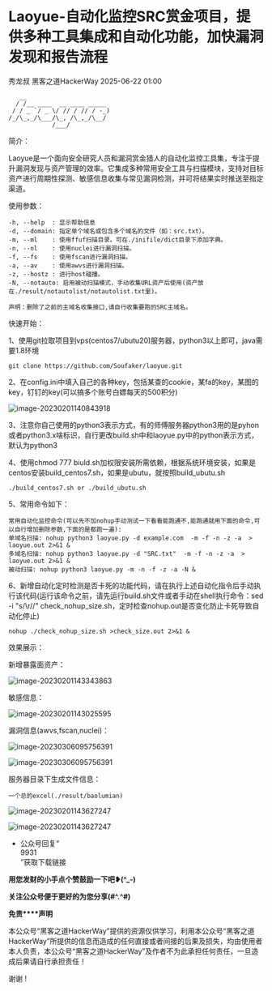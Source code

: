 #  Laoyue-自动化监控SRC赏金项目，提供多种工具集成和自动化功能，加快漏洞发现和报告流程  
秀龙叔  黑客之道HackerWay   2025-06-22 01:00  
  
```
   __                       
  / /__ ____  __ ____ _____ 
 / / _ `/ _ \/ // / // / -_)
/_/\_,_/\___/\_, /\_,_/\__/ 
            /___/          
```  
  
简介：  
  
Laoyue是一个面向安全研究人员和漏洞赏金猎人的自动化监控工具集，专注于提升漏洞发现与资产管理的效率。它集成多种常用安全工具与扫描模块，支持对目标资产进行周期性探测、敏感信息收集与常见漏洞检测，并可将结果实时推送至指定渠道。  
  
使用参数：  
```
-h, --help  : 显示帮助信息
-d, --domain: 指定单个域名或包含多个域名的文件（如：src.txt）。
-m, --ml    : 使用ffuf扫描目录。可在./inifile/dict目录下添加字典。
-n, --nl    : 使用nuclei进行漏洞扫描。
-f, --fs    : 使用fscan进行漏洞扫描。
-a, --av    : 使用awvs进行漏洞扫描。
-z, --hostz : 进行host碰撞。
-N, --notauto: 启用被动扫描模式，手动收集URL资产后使用(资产放在./result/notautolist/notautolist.txt里)。
```  
```
声明：删除了之前的主域名收集接口,请自行收集要跑的SRC主域名。
```  
  
快速开始：  
  
1、使用git拉取项目到vps(centos7/ubutu20)服务器，python3以上即可，java需要1.8环境  
```
git clone https://github.com/Soufaker/laoyue.git
```  
  
2、在config.ini中填入自己的各种key，包括某查的cookie，某fa的key，某图的key，钉钉的key(可以搞多个账号白嫖每天的500积分)  
  
![image-20230201140843918](https://mmbiz.qpic.cn/sz_mmbiz_png/g68qqsJpeZLCFbJXr1LkWK5AtD1jsVwDsMibKyTaxOHOJVe15ZfNGoj7QYtHnpnD3qzPAguW5VALrJAexuSPqsw/640?wx_fmt=png&from=appmsg "")  
  
3、注意你自己使用的python3表示方式，有的师傅服务器python3用的是pyhon或者python3.x啥标识，自行更改build.sh中和laoyue.py中的python表示方式，默认为python3  
  
4、使用chmod 777 biuld.sh加权限安装所需依赖，根据系统环境安装，如果是centos安装build_centos7.sh，如果是ubutu，就按照build_ubutu.sh  
```
./build_centos7.sh or ./build_ubutu.sh
```  
  
5、常用命令如下：  
```
常用自动化监控命令(可以先不加nohup手动测试一下看看能跑通不,能跑通就用下面的命令,可以自行增加删除参数,下面的是都跑一遍):
单域名扫描: nohup python3 laoyue.py -d example.com  -m -f -n -z -a  > laoyue.out 2>&1 &
多域名扫描: nohup python3 laoyue.py -d "SRC.txt"  -m -f -n -z -a  > laoyue.out 2>&1 &
被动扫描: nohup python3 laoyue.py -m -n -f -z -a -N &
```  
  
6、新增自动化定时检测是否卡死的功能代码，请在执行上述自动化指令后手动执行该代码(运行该命令之前，请先运行build.sh文件或者手动在shell执行命令：sed -i "s/\r//" check_nohup_size.sh，定时检查nohup.out是否变化防止卡死导致自动化停止)  
```
nohup ./check_nohup_size.sh >check_size.out 2>&1 &
```  
  
效果展示：  
  
新增暴露面资产：  
  
![image-20230201143343863](https://mmbiz.qpic.cn/sz_mmbiz_png/g68qqsJpeZLCFbJXr1LkWK5AtD1jsVwDibfpYF7Do9bOPv2qoy6sJw3W4HicK7ISm21QyH3vezmibXNnC2qoVTPJA/640?wx_fmt=png&from=appmsg "")  
  
敏感信息：  
  
![image-20230201143025595](https://mmbiz.qpic.cn/sz_mmbiz_png/g68qqsJpeZLCFbJXr1LkWK5AtD1jsVwDC7O3LwCxIo3JVXA8CRibQlBgWnH84tibfS7S1nKCW9VZVSc07Qz6e7bQ/640?wx_fmt=png&from=appmsg "")  
  
漏洞信息(awvs,fscan,nuclei)：  
  
![image-20230306095756391](https://mmbiz.qpic.cn/sz_mmbiz_png/g68qqsJpeZLCFbJXr1LkWK5AtD1jsVwDb8V2sYkzzibChccCtc3j2F9Yk5Fevbnn4tEqfHA4OtKkDe2AFoX8gEQ/640?wx_fmt=png&from=appmsg "")  
  
![image-20230306095756391](https://mmbiz.qpic.cn/sz_mmbiz_png/g68qqsJpeZLCFbJXr1LkWK5AtD1jsVwDrkGmFoby86aTvRLkqse30f3nMA2TiaiaErVvJMZMHnNPySLHEdjlw9uQ/640?wx_fmt=png&from=appmsg "")  
  
服务器目录下生成文件信息：  
```
一个总的excel(./result/baolumian)
```  
  
![image-20230201143627247](https://mmbiz.qpic.cn/sz_mmbiz_png/g68qqsJpeZLCFbJXr1LkWK5AtD1jsVwDJpfCC2ymLBOMDVR2SLIKjLmic9JEkjRicntp8bus5MvYOqKvXGxLwHTg/640?wx_fmt=png&from=appmsg "")  
  
![image-20230201143627247](https://mmbiz.qpic.cn/sz_mmbiz_png/g68qqsJpeZLCFbJXr1LkWK5AtD1jsVwD8Bg4GjFYYXdulHWQaGKlQDiapFhibzibVxjLana4P9UQBDKTGUedmp3Zw/640?wx_fmt=png&from=appmsg "")  
  
- 公众号回复“  
9931  
”获取下载链接  
  
**用您发财的小手点个赞鼓励一下吧❥(^_-)**  
  
**关注公众号便于更好的为您分享(#^.^#)**  
  
  
  
  
**免责****声明**  
  
本公众号“黑客之道HackerWay”提供的资源仅供学习，利⽤本公众号“黑客之道HackerWay”所提供的信息而造成的任何直接或者间接的后果及损失，均由使⽤者本⼈负责，本公众号“黑客之道HackerWay”及作者不为此承担任何责任，一旦造成后果请自行承担责任！  
  
  
谢谢 !  
  
  
